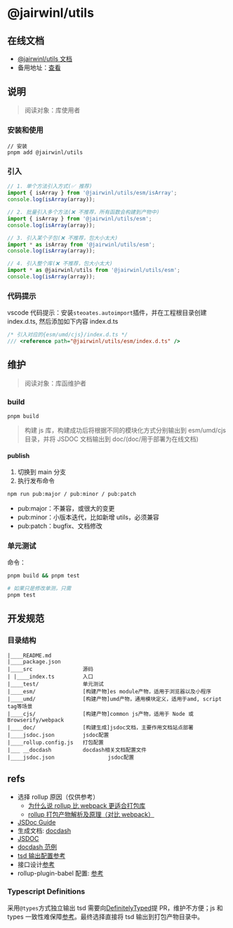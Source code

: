 # @jairwinl/utils

## 在线文档

- [@jairwinl/utils 文档](https://utils-doc.vercel.app)
- 备用地址：[查看](http://util-doc.jairwin.cn)

## 说明

> 阅读对象：库使用者

### 安装和使用

```
// 安装
pnpm add @jairwinl/utils
```

### 引入

```ts
// 1. 单个方法引入方式(✅ 推荐)
import { isArray } from '@jairwinl/utils/esm/isArray';
console.log(isArray(array));

// 2. 批量引入多个方法(❌ 不推荐，所有函数会构建到产物中)
import { isArray } from '@jairwinl/utils/esm';
console.log(isArray(array));

// 3. 引入某个子包(❌ 不推荐，包大小太大)
import * as isArray from '@jairwinl/utils/esm';
console.log(isArray(array));

// 4. 引入整个库(❌ 不推荐，包大小太大)
import * as @jairwinl/utils from '@jairwinl/utils/esm';
console.log(isArray(array));
```

### 代码提示

vscode 代码提示：安装`steoates.autoimport`插件，并在工程根目录创建 index.d.ts, 然后添加如下内容
index.d.ts

```typescript
/* 引入对应的{esm/umd/cjs}/index.d.ts */
/// <reference path="@jairwinl/utils/esm/index.d.ts" />
```

## 维护

> 阅读对象：库函维护者

### build

```
pnpm build
```

> 构建 js 库，构建成功后将根据不同的模块化方式分别输出到 esm/umd/cjs 目录，并将 JSDOC 文档输出到 doc/(doc/用于部署为在线文档)

#### publish

1. 切换到 main 分支
2. 执行发布命令

```sh
npm run pub:major / pub:minor / pub:patch
```

- pub:major：不兼容，或很大的变更
- pub:minor：小版本迭代，比如新增 utils，必须兼容
- pub:patch：bugfix、文档修改

### 单元测试

命令：

```sh
pnpm build && pnpm test

# 如果只是修改单测，只需
pnpm test
```

## 开发规范

### 目录结构

```
|____README.md
|____package.json
|____src                源码
| |____index.ts         入口
|____test/            	单元测试
|____esm/             	[构建产物]es module产物，适用于浏览器以及小程序
|____umd/             	[构建产物]umd产物，通用模块定义，适用于amd, script tag等场景
|____cjs/             	[构建产物]common js产物，适用于 Node 或 Browserify/webpack
|____doc/             	[构建生成]jsdoc文档，主要作用文档站点部署
|____jsdoc.json         jsdoc配置
|____rollup.config.js   打包配置
|___ __docdash          docdash相关文档配置文件
|____jsdoc.json 				jsdoc配置
```

## refs

- 选择 rollup 原因（仅供参考）
  - [为什么说 rollup 比 webpack 更适合打包库](https://segmentfault.com/a/1190000038708512)
  - [rollup 打包产物解析及原理（对比 webpack）](https://juejin.cn/post/7054752322269741064)
- [JSDoc Guide](https://yuri4ever.github.io/jsdoc/)
- 生成文档: [docdash](https://github.com/clenemt/docdash)
- [JSDOC](https://jsdoc.app/index.html#block-tags)
- [docdash 范例](http://clenemt.github.io/docdash/utils_logger.js.html)
- [tsd 输出配置参考](https://marcobotto.com/blog/compiling-and-bundling-typescript-libraries-with-webpack/)
- 接口设计[参考](https://yanhaijing.com/javascript/2018/08/17/2020-js-lib/)
- rollup-plugin-babel 配置: [参考](https://github.com/rollup/rollup-plugin-babel#configuring-babel)

### Typescript Definitions

采用`@types`方式独立输出 tsd 需要向[DefinitelyTyped](https://github.com/DefinitelyTyped/DefinitelyTyped)提 PR，维护不方便；js 和 types 一致性难保障[参考](https://www.typescriptlang.org/docs/handbook/declaration-files/publishing.html)。最终选择直接将 tsd 输出到打包产物目录中。
